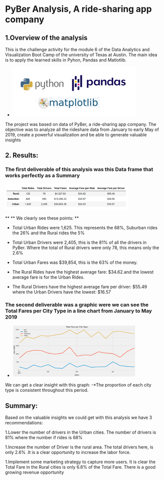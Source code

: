 # PyBer Analysis, A ride-sharing app company


## 1.Overview of the analysis

This is the challenge activity for the module 6 of the Data Analytics and Visualization Boot Camp of the university of Texas at Austin.
The main idea is to apply the learned skills in Pyhon, Pandas and Matlotlib.
- <img src = "Resources/python_pandas_matplotlib.png" width= "400" >
The project  was based on data of  PyBer, a ride-sharing app company. 
The objective was  to analyze all the rideshare data from January to early May of 2019, create a powerful visualization and be able to generate valuable insights


## 2. Results:

### The first deliverable of this analysis was this Data frame that works perfectly as a Summary
 <img src = "Resources/summary.png" width= "400" >

  ** ** We clearly see these points: **
  
  - Total Urban Rides were 1,625. This represents the 68%, Suburban rides the 26% and the Rural rides  the 5%
  
  - Total Urban Drivers  were 2,405, this is the 81% of all the drivers in PyBer. Where the  total of Rural drivers were only 78, this means only the 2.6%
  
  - Total Urban Fares was $39,854,  this is the 63% of the money.
  
  - The Rural Rides have the highest average fare: $34.62.and the lowest average  fare is for the Urban Rides.
  
  - The Rural Drivers have the highest average fare per driver: $55.49 where the Urban Drivers have the lowest: $16.57
  
 ### The second deliverable was a graphic were we can see the Total Fares per City Type in a line chart from January to May 2019
  - <img src = "Resources/graph.png" width= "400" >
   We can get a clear insight with this graph:
  -*The proportion of each city type is consistent throughout this period.


## Summary: 
Based on the valuable insights we could get with this analysis we have 3 recommendations:

1.Lower the number of drivers in the Urban cities. The number of drivers is 81% where the number if rides is 68%

1.Increase the number of Driver is the rural area. The total drivers here, is only  2.6% .It is a clear opportunity to increase the labor force.

1.Implement some marketing strategy to capture more users. It is clear the Total Fare in the Rural cities is  only 6.8% of the Total  Fare. There is a good growing revenue opportunity
